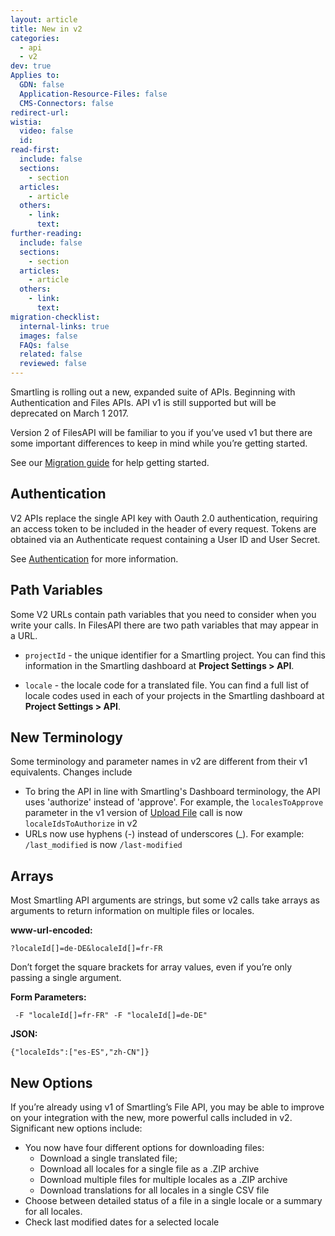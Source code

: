 ```yaml
---
layout: article
title: New in v2
categories:
  - api
  - v2
dev: true
Applies to:
  GDN: false
  Application-Resource-Files: false
  CMS-Connectors: false
redirect-url:
wistia:
  video: false
  id:
read-first:
  include: false
  sections:
    - section
  articles:
    - article
  others:
    - link:
      text:
further-reading:
  include: false
  sections:
    - section
  articles:
    - article
  others:
    - link:
      text:
migration-checklist:
  internal-links: true
  images: false
  FAQs: false
  related: false
  reviewed: false
---
```


Smartling is rolling out a new, expanded suite of APIs. Beginning with Authentication and Files APIs. API v1 is still supported but will be deprecated on March 1 2017.

Version 2 of FilesAPI will be familiar to you if you’ve used v1 but there are some important differences to keep in mind while you’re getting started.

See our [Migration guide](/developers/api/v2/migrate-to-v2/) for help getting started.

## Authentication

V2 APIs replace the single API key with Oauth 2.0 authentication, requiring an access token to be included in the header of every request. Tokens are obtained via an Authenticate request containing a User ID and User Secret.

See [Authentication](/developers/api/v2/authentication/) for more information.

## Path Variables

Some V2 URLs contain path variables that you need to consider when you write your calls. In FilesAPI there are two path variables that may appear in a URL.

*   `projectId` - the unique identifier for a Smartling project. You can find this information in the Smartling dashboard at **Project Settings > API**.

*   `locale` - the locale code for a translated file. You can find a full list of locale codes used in each of your projects in the Smartling dashboard at **Project Settings > API**.

## New Terminology

Some terminology and parameter names in v2 are different from their v1 equivalents. Changes include

*   To bring the API in line with Smartling's Dashboard terminology, the API uses 'authorize' instead of 'approve'. For example, the `localesToApprove` parameter in the v1 version of [Upload File](http://docs.smartling.com/pages/API/v1/FileAPI/Upload-File/) call is now `localeIdsToAuthorize` in v2
*   URLs now use hyphens (-) instead of underscores (_). For example: `/last_modified` is now `/last-modified`

## Arrays

Most Smartling API arguments are strings, but some v2 calls take arrays as arguments to return information on multiple files or locales.

**www-url-encoded:**

    ?localeId[]=de-DE&localeId[]=fr-FR

Don’t forget the square brackets for array values, even if you’re only passing a single argument.

**Form Parameters:**

     -F "localeId[]=fr-FR" -F "localeId[]=de-DE"

**JSON:**

    {"localeIds":["es-ES","zh-CN"]}

## New Options

If you’re already using v1 of Smartling’s File API, you may be able to improve on your integration with the new, more powerful calls included in v2. Significant new options include:

*   You now have four different options for downloading files:
    *   Download a single translated file;
    *   Download all locales for a single file as a .ZIP archive
    *   Download multiple files for multiple locales as a .ZIP archive
    *   Download translations for all locales in a single CSV file
*   Choose between detailed status of a file in a single locale or a summary for all locales.
*   Check last modified dates for a selected locale